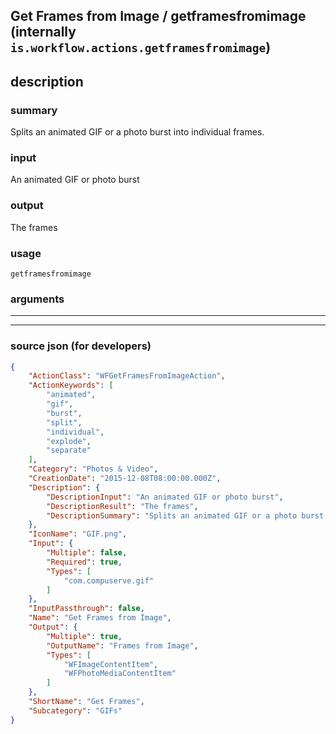 
## Get Frames from Image / getframesfromimage (internally `is.workflow.actions.getframesfromimage`)


## description

### summary

Splits an animated GIF or a photo burst into individual frames.


### input

An animated GIF or photo burst


### output

The frames

### usage
```
getframesfromimage 
```

### arguments

---



---

### source json (for developers)

```json
{
	"ActionClass": "WFGetFramesFromImageAction",
	"ActionKeywords": [
		"animated",
		"gif",
		"burst",
		"split",
		"individual",
		"explode",
		"separate"
	],
	"Category": "Photos & Video",
	"CreationDate": "2015-12-08T08:00:00.000Z",
	"Description": {
		"DescriptionInput": "An animated GIF or photo burst",
		"DescriptionResult": "The frames",
		"DescriptionSummary": "Splits an animated GIF or a photo burst into individual frames."
	},
	"IconName": "GIF.png",
	"Input": {
		"Multiple": false,
		"Required": true,
		"Types": [
			"com.compuserve.gif"
		]
	},
	"InputPassthrough": false,
	"Name": "Get Frames from Image",
	"Output": {
		"Multiple": true,
		"OutputName": "Frames from Image",
		"Types": [
			"WFImageContentItem",
			"WFPhotoMediaContentItem"
		]
	},
	"ShortName": "Get Frames",
	"Subcategory": "GIFs"
}
```
